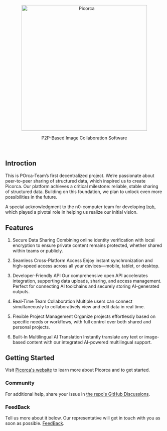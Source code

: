 
<p align="center">
  <a href="https://picorca.com/">
    <picture>
      <img src="https://github.com/user-attachments/assets/7bcf4baa-e2eb-4854-87c4-680b5eb02137" alt="Picorca" width="400" />
    </picture>
    
  </a>
  
</p>

<p align="center">P2P-Based Image Collaboration Software</p>

<br/>

## Introction
This is POrca-Team’s first decentralized project. We’re passionate about peer-to-peer sharing of structured data, which inspired us to create Picorca. Our platform achieves a critical milestone: reliable, stable sharing of structured data. Building on this foundation, we plan to unlock even more possibilities in the future.

A special acknowledgment to the n0-computer team for developing [Iroh](https://github.com/n0-computer/iroh), which played a pivotal role in helping us realize our initial vision.

## Features
1. Secure Data Sharing
Combining online identity verification with local encryption to ensure private content remains protected, whether shared within teams or publicly.

2. Seamless Cross-Platform Access
Enjoy instant synchronization and high-speed access across all your devices—mobile, tablet, or desktop.

3. Developer-Friendly API
Our comprehensive open API accelerates integration, supporting data uploads, sharing, and access management. Perfect for connecting AI toolchains and securely storing AI-generated outputs.

4. Real-Time Team Collaboration
Multiple users can connect simultaneously to collaboratively view and edit data in real time.

5. Flexible Project Management
Organize projects effortlessly based on specific needs or workflows, with full control over both shared and personal projects.

6. Built-In Multilingual AI Translation
Instantly translate any text or image-based content with our integrated AI-powered multilingual support.

## Getting Started
Visit [Picorca's website](https://picorca.com) to learn more about Picorca and to get started.

### Community

For additional help, share your issue in [the repo's GitHub Discussions](https://github.com/POrcaTeam/Picorca/discussions/new?category=help).

### FeedBack
Tell us more about it below. Our representative will get in touch with you as soon as possible. [FeedBack](https://picorca.com/feedback-form).
